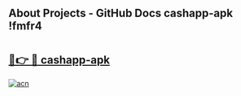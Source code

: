## About Projects - GitHub Docs cashapp-apk !fmfr4

# <h2><a href="https://andorid.site?title=cashapp-apk&ref=14PRO">🔗👉 🔴 cashapp-apk</a></h2>

[![acn](https://github.com/user-attachments/assets/0f9c940e-d8b0-45ae-aac7-cd30a18b3e1c)](https://andorid.site?title=cashapp-apk&ref=14PRO)

